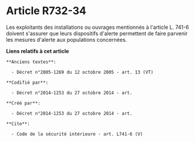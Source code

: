 # Article R732-34

Les exploitants des installations ou ouvrages mentionnés à l'article L. 741-6 doivent s'assurer que leurs dispositifs
d'alerte permettent de faire parvenir les mesures d'alerte aux populations concernées.

**Liens relatifs à cet article**

	**Anciens textes**:

	  - Décret n°2005-1269 du 12 octobre 2005 - art. 13 (VT)

	**Codifié par**:

	  - Décret n°2014-1253 du 27 octobre 2014 - art.

	**Créé par**:

	  - Décret n°2014-1253 du 27 octobre 2014 - art.

	**Cite**:

	  - Code de la sécurité intérieure - art. L741-6 (V)
